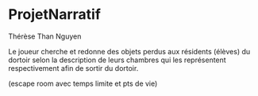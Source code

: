 # ProjetNarratif

Thérèse Than Nguyen

Le joueur cherche et redonne des objets perdus aux résidents (élèves) du dortoir selon la description de leurs
chambres qui les représentent respectivement afin de sortir du dortoir.

(escape room avec temps limite et pts de vie)
